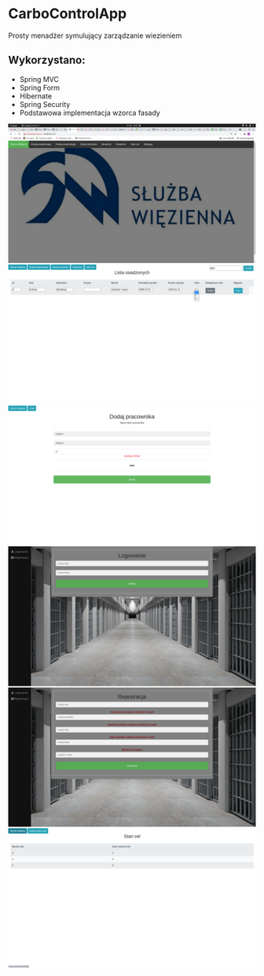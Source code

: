 # CarboControlApp
Prosty menadżer symulujący zarządzanie wiezieniem
## Wykorzystano:
- Spring MVC
- Spring Form
- Hibernate
- Spring Security
- Podstawowa implementacja wzorca fasady

<img src="images/mainS.png">

<img src="images/ListaOsadz.png">

<img src="images/dodajpracownika.png">

<img src="images/logowanie.png">

<img src="images/rejestracja.png">

<img src="images/stancel.png">





